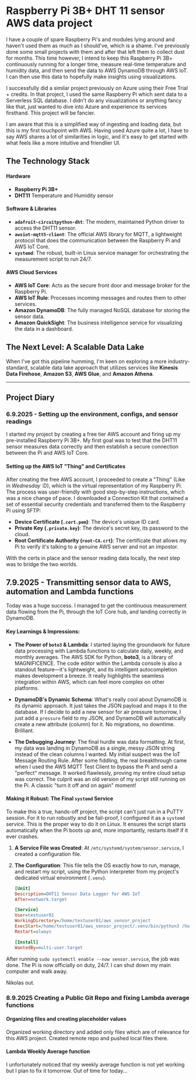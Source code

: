 # Raspberry Pi 3B+ DHT 11 sensor AWS data project  

I have a couple of spare Raspberry Pi's and modules lying around and haven't used them as much as I should've, which is a shame. I've previously done some small projects with them and after that left them to collect dust for months. This time however, I intend to keep this Raspberry Pi 3B+ continuously running for a longer time, measure real-time temperature and humidity data, and then send the data to AWS DynamoDB through AWS IoT. I can then use this data to hopefully make insights using visualizations.

I successfully did a similar project previously on Azure using their Free Trial + credits. In that project, I used the same Raspberry Pi which sent data to a Serverless SQL database. I didn't do any visualizations or anything fancy like that, just wanted to dive into Azure and experience its services firsthand. This project will be fancier.

I am aware that this is a simplified way of ingesting and loading data, but this is my first touchpoint with AWS. Having used Azure quite a lot, I have to say AWS shares a lot of similarities in logic, and it's easy to get started with what feels like a more intuitive and friendlier UI.  

## The Technology Stack

#### Hardware
*   **Raspberry Pi 3B+**
*   **DHT11** Temperature and Humidity sensor

#### Software & Libraries
*   **`adafruit-circuitpython-dht`**: The modern, maintained Python driver to access the DHT11 sensor.
*   **`awsiot-mqtt5-client`**: The official AWS library for MQTT, a lightweight protocol that does the communication between the Raspberry Pi and AWS IoT Core.
*   **`systemd`**: The robust, built-in Linux service manager for orchestrating the measurement script to run 24/7.

#### AWS Cloud Services
*   **AWS IoT Core**: Acts as the secure front door and message broker for the Raspberry Pi.
*   **AWS IoT Rule**: Processes incoming messages and routes them to other services.
*   **Amazon DynamoDB**: The fully managed NoSQL database for storing the sensor data.
*   **Amazon QuickSight**: The business intelligence service for visualizing the data in a dashboard.



## The Next Level: A Scalable Data Lake

When I've got this pipeline humming, I'm keen on exploring a more industry-standard, scalable data lake approach that utilizes services like **Kinesis Data Firehose**, **Amazon S3**, **AWS Glue**, and **Amazon Athena**.



---

## Project Diary

### **6.9.2025 - Setting up the environment, configs, and sensor readings**

I started my project by creating a free tier AWS account and firing up my pre-installed Raspberry Pi 3B+. My first goal was to test that the DHT11 sensor measures data correctly and then establish a secure connection between the Pi and AWS IoT Core.

#### Setting up the AWS IoT "Thing" and Certificates
After creating the free AWS account, I proceeded to create a "Thing" (Like in *Wednesday* :D), which is the virtual representation of my Raspberry Pi. The process was user-friendly with good step-by-step instructions, which was a nice change of pace. I downloaded a Connection Kit that contained a set of essential security credentials and transferred them to the Raspberry Pi using SFTP:

*   **Device Certificate (`.cert.pem`)**: The device's unique ID card.
*   **Private Key (`.private.key`)**: The device's secret key, its password to the cloud.
*   **Root Certificate Authority (`root-CA.crt`)**: The certificate that allows my Pi to verify it's talking to a genuine AWS server and not an impostor.

With the certs in place and the sensor reading data locally, the next step was to bridge the two worlds.





## 7.9.2025 - Transmitting sensor data to AWS, automation and Lambda functions  

Today was a huge success. I managed to get the continuous measurement data flowing from the Pi, through the IoT Core hub, and landing correctly in DynamoDB.

#### Key Learnings & Impressions:
*   **The Power of `boto3` & Lambda**: I started laying the groundwork for future data processing with Lambda functions to calculate daily, weekly, and monthly averages. The AWS SDK for Python, **boto3**, is a library of MAGNIFICENCE. The code editor within the Lambda console is also a standout feature—it's lightweight, and its intelligent autocompletion makes development a breeze. It really highlights the seamless integration within AWS, which can feel more complex on other platforms.

*   **DynamoDB's Dynamic Schema**: What's really cool about DynamoDB is its dynamic approach. It just takes the JSON payload and maps it to the database. If I decide to add a new sensor for air pressure tomorrow, I just add a `pressure` field to my JSON, and DynamoDB will automatically create a new attribute (column) for it. No migrations, no downtime. Brilliant.

*   **The Debugging Journey**: The final hurdle was data formatting. At first, my data was landing in DynamoDB as a single, messy JSON string instead of the clean columns I wanted. My initial suspect was the IoT Message Routing Rule. After some fiddling, the real breakthrough came when I used the AWS MQTT Test Client to bypass the Pi and send a "perfect" message. It worked flawlessly, proving my entire cloud setup was correct. The culprit was an old version of my script still running on the Pi. A classic "turn it off and on again" moment!

#### Making it Robust: The Final `systemd` Service
To make this a true, hands-off project, the script can't just run in a PuTTY session. For it to run robustly and be fail-proof, I configured it as a `systemd` service. This is the proper way to do it on Linux. It ensures the script starts automatically when the Pi boots up and, more importantly, restarts itself if it ever crashes.

1.  **A Service File was Created**: At `/etc/systemd/system/sensor.service`, I created a configuration file.

2.  **The Configuration**: This file tells the OS exactly how to run, manage, and restart my script, using the Python interpreter from my project's dedicated virtual environment (`.venv`).

    ```ini
    [Unit]
    Description=DHT11 Sensor Data Logger for AWS IoT
    After=network.target

    [Service]
    User=testuser01
    WorkingDirectory=/home/testuser01/aws_sensor_project
    ExecStart=/home/testuser01/aws_sensor_project/.venv/bin/python3 /home/testuser01/aws_sensor_project/final_aws_sensor.py
    Restart=always

    [Install]
    WantedBy=multi-user.target
    ```

After running `sudo systemctl enable --now sensor.service`, the job was done. The Pi is now officially on duty, 24/7. I can shut down my main computer and walk away. 

Nikolas out. 

### 8.9.2025 Creating a Public Git Repo and fixing Lambda average functions

#### Organizing files and creating placeholder values

Organized working directory and added only files which are of relevance for this AWS project. Created remote repo and pushed local files there. 

#### Lambda Weekly Average function

I unfortunately noticed that my weekly average function is not yet working but I plan to fix it tomorrow. Out of time for today...

